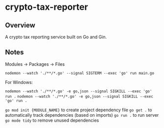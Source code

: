 # crypto-tax-reporter

## Overview

A crypto tax reporting service built on Go and Gin.

## Notes

Modules -> Packages -> Files

`nodemon --watch './**/*.go' --signal SIGTERM --exec 'go' run main.go`

For Windows:

`nodemon --watch './**/*.go' -e go,json --signal SIGKILL --exec 'go' run .`
`nodemon --watch './**/*.go' -e go,json --signal SIGKILL --exec 'go' run .`

`go mod init {MODULE_NAME}` to create project dependency file
`go get .` to automatically track dependencies (based on imports)
`go run .` to run server
`go mode tidy` to remove unused dependencies
